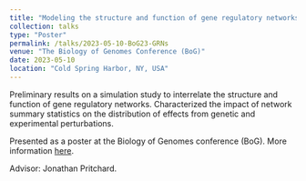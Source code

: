 ```yaml
---
title: "Modeling the structure and function of gene regulatory networks: from graph properties to expression variation"
collection: talks
type: "Poster"
permalink: /talks/2023-05-10-BoG23-GRNs
venue: "The Biology of Genomes Conference (BoG)"
date: 2023-05-10
location: "Cold Spring Harbor, NY, USA"
---
```


Preliminary results on a simulation study to interrelate the structure and function of gene regulatory networks. Characterized the impact of network summary statistics on the distribution of effects from genetic and experimental perturbations. 

Presented as a poster at the Biology of Genomes conference (BoG). More information [here](https://meetings.cshl.edu/abstracts.aspx?meet=GENOME&year=23).
 
Advisor: Jonathan Pritchard. 

